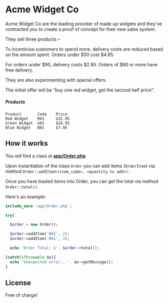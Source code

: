 # Acme Widget Co

Acme Widget Co are the leading provider of made up widgets and they’ve contracted you to create a proof of concept for their new sales system.

They sell three products –

To incentivise customers to spend more, delivery costs are reduced based on the amount spent. Orders under $50 cost $4.95. 

For orders under $90, delivery costs $2.95. Orders of $90 or more have free delivery.

They are also experimenting with special offers. 

The initial offer will be “buy one red widget, get the second half price”.

##### Products

```
Product       Code    Price
Red Widget    R01     $32.95
Green Widget  G01     $24.95
Blue Widget   B01     $7.95
```

## How it works

You will find a class at [**app/Order.php**](app/Order.php)

Upon instantiation of the class `Order` you can add items (`OrderItem`) via method `Order::addItem(<item_code>, <quantity to add>)`.

Once you have loaded items into Order, you can get the total via method `Order::total()`.   

Here's an example:

``` php
include_once 'app/Order.php';

try{

  $order = new Order();

  $order->addItem('B01', 2);
  $order->addItem('R01', 3);

  echo 'Order Total: $'. $order->total();

}catch(\Throwable $e){
  echo 'Unexpected error.. '. $e->getMessage();
}

```

## License

Free of charge!